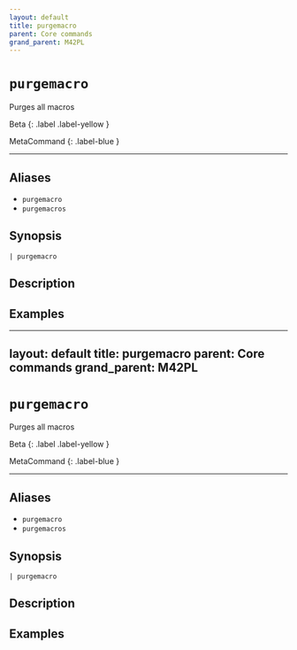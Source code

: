 ```yaml
---
layout: default
title: purgemacro
parent: Core commands
grand_parent: M42PL
---
```


# `purgemacro`

Purges all macros

Beta
{: .label .label-yellow }

MetaCommand
{: .label-blue }

---


## Aliases

* `purgemacro`
* `purgemacros`

## Synopsis

```shell
| purgemacro 
```

## Description

## Examples

---
layout: default
title: purgemacro
parent: Core commands
grand_parent: M42PL
---

# `purgemacro`

Purges all macros

Beta
{: .label .label-yellow }

MetaCommand
{: .label-blue }

---


## Aliases

* `purgemacro`
* `purgemacros`

## Synopsis

```shell
| purgemacro 
```

## Description

## Examples

